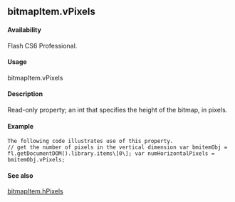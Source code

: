 ## bitmapItem.vPixels

#### Availability

Flash CS6 Professional.

#### Usage

bitmapItem.vPixels

#### Description

Read-only property; an int that specifies the height of the bitmap, in pixels.

#### Example

```
The following code illustrates use of this property.
// get the number of pixels in the vertical dimension var bmitemObj = fl.getDocumentDOM().library.items\[0\]; var numHorizontalPixels = bmitemObj.vPixels;

```
#### See also

[bitmapItem.hPixels](#_bookmark56)

